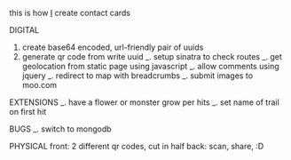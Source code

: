 this is how [I](jedahan.com) create contact cards

DIGITAL
1. create base64 encoded, url-friendly pair of uuids
2. generate qr code from write uuid
_. setup sinatra to check routes
_. get geolocation from static page using javascript
_. allow comments using jquery
_. redirect to map with breadcrumbs
_. submit images to moo.com

EXTENSIONS
_. have a flower or monster grow per hits
_. set name of trail on first hit

BUGS
_. switch to mongodb

PHYSICAL
front: 2 different qr codes, cut in half
 back: scan, share, :D
